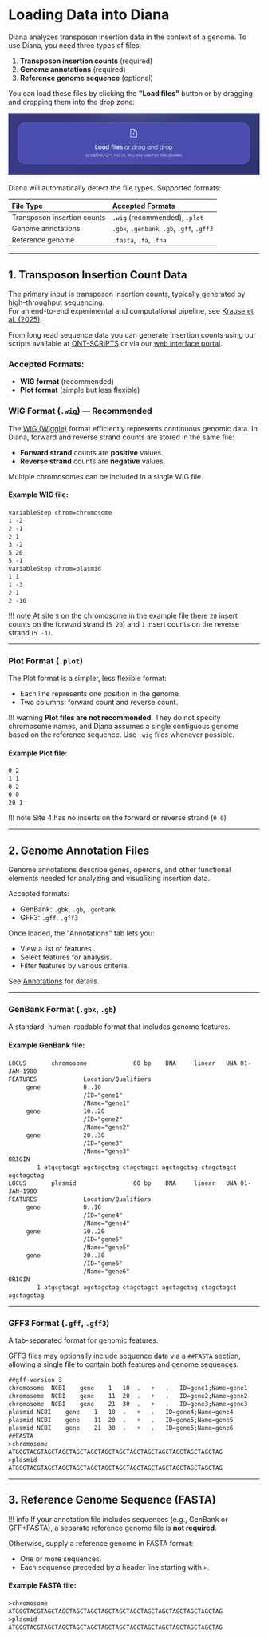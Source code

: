 # Loading Data into Diana

Diana analyzes transposon insertion data in the context of a genome. To use Diana, you need three types of files:

1. **Transposon insertion counts** (required)  
2. **Genome annotations** (required)
3. **Reference genome sequence** (optional)

You can load these files by clicking the **"Load files"** button or by dragging and dropping them into the drop zone:

![](./images/dropzone.png)

Diana will automatically detect the file types. Supported formats:

| File Type | Accepted Formats |
|:---|:---|
| Transposon insertion counts | `.wig` (recommended), `.plot` |
| Genome annotations | `.gbk`, `.genbank`, `.gb`, `.gff`, `.gff3` |
| Reference genome | `.fasta`, `.fa`, `.fna` |

---

## 1. Transposon Insertion Count Data

The primary input is transposon insertion counts, typically generated by high-throughput sequencing.  
For an end-to-end experimental and computational pipeline, see [Krause et al. (2025)](https://www.biorxiv.org/content/10.1101/2025.03.03.641140v1.abstract). 

From long read sequence data you can generate insertion counts using our scripts available at [ONT-SCRIPTS]() or via our [web interface portal](https://portal.cpg.unimelb.edu.au/tools/TraDIS-ONT).

### Accepted Formats:

- **WIG format** (recommended)
- **Plot format** (simple but less flexible)

### WIG Format (`.wig`) — Recommended

The [WIG (Wiggle)](https://asia.ensembl.org/info/website/upload/wig.html) format efficiently represents continuous genomic data. In Diana, forward and reverse strand counts are stored in the same file:

- **Forward strand** counts are **positive** values.
- **Reverse strand** counts are **negative** values.

Multiple chromosomes can be included in a single WIG file.

#### Example WIG file:

```
variableStep chrom=chromosome
1 -2
2 -1
2 1
3 -2
5 20
5 -1
variableStep chrom=plasmid
1 1
1 -3
2 1
2 -10
```

!!! note
    At site `5` on the chromosome in the example file there `20` insert counts on the forward strand (`5 20`) and `1` insert counts on the reverse strand (`5 -1`).

---

### Plot Format (`.plot`)

The Plot format is a simpler, less flexible format:

- Each line represents one position in the genome.
- Two columns: forward count and reverse count.

!!! warning
    **Plot files are not recommended**. They do not specify chromosome names, and Diana assumes a single contiguous genome based on the reference sequence. Use `.wig` files whenever possible.

#### Example Plot file:

```
0 2
1 1
0 2
0 0
20 1
```

!!! note
    Site 4 has no inserts on the forward or reverse strand (`0 0`)

---

## 2. Genome Annotation Files

Genome annotations describe genes, operons, and other functional elements needed for analyzing and visualizing insertion data.

Accepted formats:

- GenBank: `.gbk`, `.gb`, `.genbank`
- GFF3: `.gff`, `.gff3`

Once loaded, the "Annotations" tab lets you:

- View a list of features.
- Select features for analysis.
- Filter features by various criteria.

See [Annotations](/docs/annotations/) for details.

---

### GenBank Format (`.gbk`, `.gb`)

A standard, human-readable format that includes genome features.

#### Example GenBank file:

```
LOCUS       chromosome             60 bp    DNA     linear   UNA 01-JAN-1980
FEATURES             Location/Qualifiers
     gene            0..10
                     /ID="gene1"
                     /Name="gene1"
     gene            10..20
                     /ID="gene2"
                     /Name="gene2"
     gene            20..30
                     /ID="gene3"
                     /Name="gene3"
ORIGIN
        1 atgcgtacgt agctagctag ctagctagct agctagctag ctagctagct agctagctag
LOCUS       plasmid                60 bp    DNA     linear   UNA 01-JAN-1980
FEATURES             Location/Qualifiers
     gene            0..10
                     /ID="gene4"
                     /Name="gene4"
     gene            10..20
                     /ID="gene5"
                     /Name="gene5"
     gene            20..30
                     /ID="gene6"
                     /Name="gene6"
ORIGIN
        1 atgcgtacgt agctagctag ctagctagct agctagctag ctagctagct agctagctag
```

---

### GFF3 Format (`.gff`, `.gff3`)

A tab-separated format for genomic features. 


GFF3 files may optionally include sequence data via a `##FASTA` section, allowing a single file to contain both features and genome sequences.

```
##gff-version 3
chromosome	NCBI	gene	1	10	.	+	.	ID=gene1;Name=gene1
chromosome	NCBI	gene	11	20	.	+	.	ID=gene2;Name=gene2
chromosome	NCBI	gene	21	30	.	+	.	ID=gene3;Name=gene3
plasmid	NCBI	gene	1	10	.	+	.	ID=gene4;Name=gene4
plasmid	NCBI	gene	11	20	.	+	.	ID=gene5;Name=gene5
plasmid	NCBI	gene	21	30	.	+	.	ID=gene6;Name=gene6
##FASTA
>chromosome
ATGCGTACGTAGCTAGCTAGCTAGCTAGCTAGCTAGCTAGCTAGCTAGCTAGCTAGCTAG
>plasmid
ATGCGTACGTAGCTAGCTAGCTAGCTAGCTAGCTAGCTAGCTAGCTAGCTAGCTAGCTAG
```

---

## 3. Reference Genome Sequence (FASTA)

!!! info
    If your annotation file includes sequences (e.g., GenBank or GFF+FASTA), a separate reference genome file is **not required**.

Otherwise, supply a reference genome in FASTA format:

- One or more sequences.
- Each sequence preceded by a header line starting with `>`.

#### Example FASTA file:

```
>chromosome
ATGCGTACGTAGCTAGCTAGCTAGCTAGCTAGCTAGCTAGCTAGCTAGCTAGCTAGCTAG
>plasmid
ATGCGTACGTAGCTAGCTAGCTAGCTAGCTAGCTAGCTAGCTAGCTAGCTAGCTAGCTAG
```